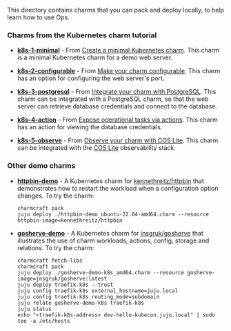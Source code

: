 This directory contains charms that you can pack and deploy locally, to help learn how to use Ops.

### Charms from the Kubernetes charm tutorial

- **[k8s-1-minimal](k8s-1-minimal)** - From [Create a minimal Kubernetes charm](https://ops.readthedocs.io/en/latest/tutorial/from-zero-to-hero-write-your-first-kubernetes-charm/create-a-minimal-kubernetes-charm.html). This charm is a minimal Kubernetes charm for a demo web server.

- **[k8s-2-configurable](k8s-2-configurable)** - From [Make your charm configurable](https://ops.readthedocs.io/en/latest/tutorial/from-zero-to-hero-write-your-first-kubernetes-charm/make-your-charm-configurable.html). This charm has an option for configuring the web server's port.

- **[k8s-3-postgresql](k8s-3-postgresql)** - From [Integrate your charm with PostgreSQL](https://ops.readthedocs.io/en/latest/tutorial/from-zero-to-hero-write-your-first-kubernetes-charm/integrate-your-charm-with-postgresql.html). This charm can be integrated with a PostgreSQL charm, so that the web server can retrieve database credentials and connect to the database.

- **[k8s-4-action](k8s-4-action)** - From [Expose operational tasks via actions](https://ops.readthedocs.io/en/latest/tutorial/from-zero-to-hero-write-your-first-kubernetes-charm/expose-operational-tasks-via-actions.html). This charm has an action for viewing the database credentials.

- **[k8s-5-observe](k8s-5-observe)** - From [Observe your charm with COS Lite](https://ops.readthedocs.io/en/latest/tutorial/from-zero-to-hero-write-your-first-kubernetes-charm/observe-your-charm-with-cos-lite.html). This charm can be integrated with the [COS Lite](https://charmhub.io/cos-lite) observability stack.

### Other demo charms

- **[httpbin-demo](httpbin-demo)** - A Kubernetes charm for [kennethreitz/httpbin](https://github.com/kennethreitz/httpbin) that demonstrates how to restart the workload when a configuration option changes. To try the charm:

    ```
    charmcraft pack
    juju deploy ./httpbin-demo_ubuntu-22.04-amd64.charm --resource httpbin-image=kennethreitz/httpbin
    ```

- **[gosherve-demo](gosherve-demo)** - A Kubernetes charm for [jnsgruk/gosherve](https://github.com/jnsgruk/gosherve) that illustrates the use of charm workloads, actions, config, storage and relations. To try the charm:

    ```
    charmcraft fetch-libs
    charmcraft pack
    juju deploy ./gosherve-demo-k8s_amd64.charm --resource gosherve-image=jnsgruk/gosherve:latest
    juju deploy traefik-k8s --trust
    juju config traefik-k8s external_hostname=juju.local
    juju config traefik-k8s routing_mode=subdomain
    juju relate gosherve-demo-k8s traefik-k8s
    juju status
    echo "<traefik-k8s-address> dev-hello-kubecon.juju.local" | sudo tee -a /etc/hosts
    ```
